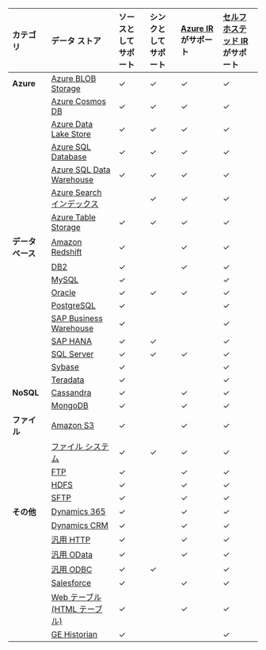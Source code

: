 | カテゴリ | データ ストア | ソースとしてサポート | シンクとしてサポート | [Azure IR](../articles/data-factory/concepts-integration-runtime.md#azure-integration-runtime) がサポート | [セルフホステッド IR](../articles/data-factory/concepts-integration-runtime.md#self-hosted-integration-runtime) がサポート |
|:--- |:--- |:--- |:--- |:--- |:--- |
| **Azure** |[Azure BLOB Storage](../articles/data-factory/connector-azure-blob-storage.md) |✓  |✓  |✓  |✓   |
| &nbsp; |[Azure Cosmos DB](../articles/data-factory/connector-azure-cosmos-db.md) |✓  |✓  |✓  |✓   |
| &nbsp; |[Azure Data Lake Store](../articles/data-factory/connector-azure-data-lake-store.md) |✓  |✓  |✓  |✓   |
| &nbsp; |[Azure SQL Database](../articles/data-factory/connector-azure-sql-database.md) |✓  |✓  |✓  |✓   |
| &nbsp; |[Azure SQL Data Warehouse](../articles/data-factory/connector-azure-sql-data-warehouse.md) |✓  |✓  |✓  |✓   |
| &nbsp; |[Azure Search インデックス](../articles/data-factory/connector-azure-search.md) | |✓  |✓  |✓   |
| &nbsp; |[Azure Table Storage](../articles/data-factory/connector-azure-table-storage.md) |✓  |✓  |✓  |✓   |
| **データベース** |[Amazon Redshift](../articles/data-factory/connector-amazon-redshift.md) |✓  | |✓  |✓   |
| &nbsp; |[DB2](../articles/data-factory/connector-db2.md) |✓  | |✓  |✓   |
| &nbsp; |[MySQL](../articles/data-factory/connector-mysql.md) |✓  | | |✓   |
| &nbsp; |[Oracle](../articles/data-factory/connector-oracle.md) |✓  |✓  |✓  |✓   |
| &nbsp; |[PostgreSQL](../articles/data-factory/connector-postgresql.md) |✓  | | |✓   |
| &nbsp; |[SAP Business Warehouse](../articles/data-factory/connector-sap-business-warehouse.md) |✓  | | |✓   |
| &nbsp; |[SAP HANA](../articles/data-factory/connector-sap-hana.md) |✓  |✓  | |✓   |
| &nbsp; |[SQL Server](../articles/data-factory/connector-sql-server.md) |✓  |✓  |✓  |✓   |
| &nbsp; |[Sybase](../articles/data-factory/connector-sybase.md) |✓  | | |✓   |
| &nbsp; |[Teradata](../articles/data-factory/connector-teradata.md) |✓  | | |✓   |
| **NoSQL** |[Cassandra](../articles/data-factory/connector-cassandra.md) |✓  | |✓  |✓   |
| &nbsp; |[MongoDB](../articles/data-factory/connector-mongodb.md) |✓  | |✓  |✓   |
| **ファイル** |[Amazon S3](../articles/data-factory/connector-amazon-simple-storage-service.md) |✓  | |✓  |✓   |
| &nbsp; |[ファイル システム](../articles/data-factory/connector-file-system.md) |✓  |✓  |✓  |✓   |
| &nbsp; |[FTP](../articles/data-factory/connector-ftp.md) |✓ | |✓  |✓   |
| &nbsp; |[HDFS](../articles/data-factory/connector-hdfs.md) |✓  | |✓  |✓   |
| &nbsp; |[SFTP](../articles/data-factory/connector-sftp.md) |✓  | |✓  |✓   |
| **その他** |[Dynamics 365](../articles/data-factory/connector-dynamics-crm-office-365.md) |✓  | |✓  |✓   |
| &nbsp; |[Dynamics CRM](../articles/data-factory/connector-dynamics-crm-office-365.md) |✓  | |✓  |✓   |
| &nbsp; |[汎用 HTTP](../articles/data-factory/connector-http.md) |✓  | |✓  |✓   |
| &nbsp; |[汎用 OData](../articles/data-factory/connector-odata.md) |✓  | |✓  |✓   |
| &nbsp; |[汎用 ODBC](../articles/data-factory/connector-odbc.md) |✓  |✓  | |✓   |
| &nbsp; |[Salesforce](../articles/data-factory/connector-salesforce.md) |✓  | |✓  |✓   |
| &nbsp; |[Web テーブル (HTML テーブル)](../articles/data-factory/connector-web-table.md) |✓  | |✓  |✓   |
| &nbsp; |[GE Historian](../articles/data-factory/connector-odbc.md#ge-historian-source) |✓  | | |✓   |
